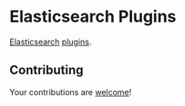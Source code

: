 # Elasticsearch Plugins
[Elasticsearch](https://www.elastic.co/guide/en/elasticsearch/reference/current/index.html) [plugins](https://www.elastic.co/guide/en/elasticsearch/plugins/current/index.html). 

## Contributing
Your contributions are [welcome](https://github.com/adichad/elasticsearch-plugins/blob/master/CONTRIBUTING.md)!
